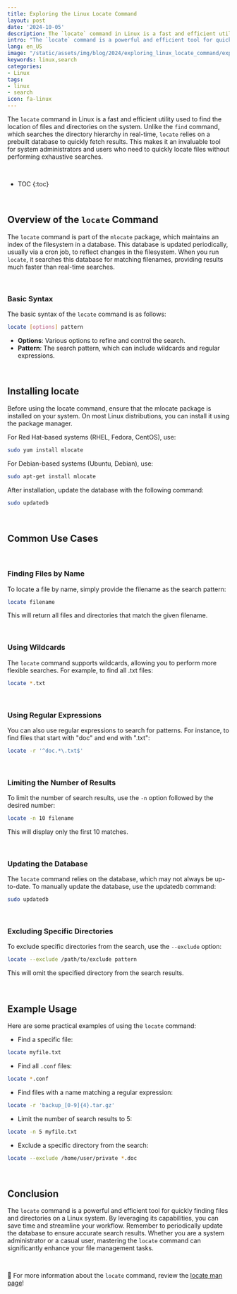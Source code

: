 ```yaml
---
title: Exploring the Linux Locate Command
layout: post
date: '2024-10-05'
description: The `locate` command in Linux is a fast and efficient utility used to find the location of files and directories on the system.
intro: "The `locate` command is a powerful and efficient tool for quickly finding files and directories on a Linux system."
lang: en_US
image: "/static/assets/img/blog/2024/exploring_linux_locate_command/exploring_linux_locate_command.jpg"
keywords: linux,search
categories:
- Linux
tags:
- linux
- search
icon: fa-linux
---
```


The `locate` command in Linux is a fast and efficient utility used to find the location of files and directories on the system. Unlike the `find` command, which searches the directory hierarchy in real-time, `locate` relies on a prebuilt database to quickly fetch results. This makes it an invaluable tool for system administrators and users who need to quickly locate files without performing exhaustive searches.

<br>

* TOC 
{:toc}

<br>

## Overview of the `locate` Command

The `locate` command is part of the `mlocate` package, which maintains an index of the filesystem in a database. This database is updated periodically, usually via a cron job, to reflect changes in the filesystem. When you run `locate`, it searches this database for matching filenames, providing results much faster than real-time searches.

<br>

### Basic Syntax

The basic syntax of the `locate` command is as follows:

```bash
locate [options] pattern
```

- **Options**: Various options to refine and control the search.
- **Pattern**: The search pattern, which can include wildcards and regular expressions.

<br>

## Installing locate
Before using the locate command, ensure that the mlocate package is installed on your system. On most Linux distributions, you can install it using the package manager.

For Red Hat-based systems (RHEL, Fedora, CentOS), use:

```bash
sudo yum install mlocate
```

For Debian-based systems (Ubuntu, Debian), use:

```bash
sudo apt-get install mlocate
```

After installation, update the database with the following command:

```bash
sudo updatedb
```

<br>

## Common Use Cases

<br>

### Finding Files by Name
To locate a file by name, simply provide the filename as the search pattern:

```bash
locate filename
```

This will return all files and directories that match the given filename.

<br>

### Using Wildcards
The `locate` command supports wildcards, allowing you to perform more flexible searches. For example, to find all .txt files:

```bash
locate *.txt
```

<br>

### Using Regular Expressions
You can also use regular expressions to search for patterns. For instance, to find files that start with "doc" and end with ".txt":

```bash
locate -r '^doc.*\.txt$'
```

<br>

### Limiting the Number of Results
To limit the number of search results, use the `-n` option followed by the desired number:

```bash
locate -n 10 filename
```

This will display only the first 10 matches.

<br>

### Updating the Database
The `locate` command relies on the database, which may not always be up-to-date. To manually update the database, use the updatedb command:

```bash
sudo updatedb
```

<br>

### Excluding Specific Directories
To exclude specific directories from the search, use the `--exclude` option:

```bash
locate --exclude /path/to/exclude pattern
```

This will omit the specified directory from the search results.

<br>

## Example Usage
Here are some practical examples of using the `locate` command:

- Find a specific file:

```bash
locate myfile.txt
```

- Find all `.conf` files:

```bash
locate *.conf
```

- Find files with a name matching a regular expression:

```bash
locate -r 'backup_[0-9]{4}.tar.gz'
```

- Limit the number of search results to 5:

```bash
locate -n 5 myfile.txt
```

- Exclude a specific directory from the search:

```bash
locate --exclude /home/user/private *.doc
```

<br>

## Conclusion

The `locate` command is a powerful and efficient tool for quickly finding files and directories on a Linux system. By leveraging its capabilities, you can save time and streamline your workflow. Remember to periodically update the database to ensure accurate search results. Whether you are a system administrator or a casual user, mastering the `locate` command can significantly enhance your file management tasks.

<br>

📝 For more information about the `locate` command, review the [locate man page](https://linux.die.net/man/1/locate)!
